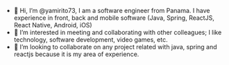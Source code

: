- 👋 Hi, I’m @yamirito73, I am a software engineer from Panama.  I have experience in front, back and mobile software (Java, Spring, ReactJS, React Native, Android, iOS)
- 👀 I’m interested in meeting and collaborating with other colleagues; I like technology, software development, video games, etc.
- 💞️ I’m looking to collaborate on any project related with java, spring and reactjs because it is my area of experience.


<!---
yamirito73/yamirito73 is a ✨ special ✨ repository because its `README.md` (this file) appears on your GitHub profile.
You can click the Preview link to take a look at your changes.
--->
